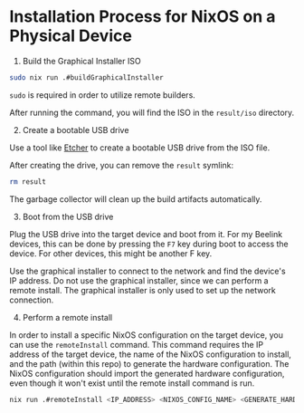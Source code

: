 # Installation Process for NixOS on a Physical Device

1. Build the Graphical Installer ISO

```sh
sudo nix run .#buildGraphicalInstaller
```

`sudo` is required in order to utilize remote builders.

After running the command, you will find the ISO in the `result/iso` directory.

2. Create a bootable USB drive

Use a tool like [Etcher](https://etcher.balena.io) to create a bootable USB
drive from the ISO file.

After creating the drive, you can remove the `result` symlink:

```sh
rm result
```

The garbage collector will clean up the build artifacts automatically.

3. Boot from the USB drive

Plug the USB drive into the target device and boot from it. For my Beelink
devices, this can be done by pressing the `F7` key during boot to access the
device. For other devices, this might be another F key.

Use the graphical installer to connect to the network and find the device's IP
address. Do not use the graphical installer, since we can perform a remote
install. The graphical installer is only used to set up the network connection.

4. Perform a remote install

In order to install a specific NixOS configuration on the target device, you can
use the `remoteInstall` command. This command requires the IP address of the
target device, the name of the NixOS configuration to install, and the path
(within this repo) to generate the hardware configuration. The NixOS
configuration should import the generated hardware configuration, even though it
won't exist until the remote install command is run.

```sh
nix run .#remoteInstall <IP_ADDRESS> <NIXOS_CONFIG_NAME> <GENERATE_HARDWARE_CONFIG_PATH>
```

